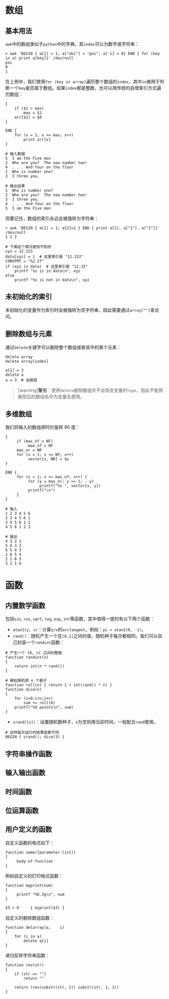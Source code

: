 # 数组
## 基本用法
`awk`中的数组类似于`python`中的字典，其`index`可以为数字或字符串：
```shell
> awk 'BEGIN { a[1] = 1; a["oki"] = "poi"; a[-1] = 0} END { for (key in a) print a[key]}' /dev/null
poi
0
1
```
在上例中，我们使用`for (key in array)`遍历整个数组的`index`，其中`in`被用于判断一个`key`是否属于数组。如果`index`都是整数，也可以用传统的自增索引方式遍历数组：
```shell
{
    if ($1 > max)
        max = $1
    arr[$1] = $0
}

END {
    for (x = 1; x <= max; x++)
        print arr[x]
}

# 输入数据
5  I am the Five man
2  Who are you?  The new number two!
4  . . . And four on the floor
1  Who is number one?
3  I three you.

# 输出结果
1  Who is number one?
2  Who are you?  The new number two!
3  I three you.
4  . . . And four on the floor
5  I am the Five man
```
但要记住，数组的索引永远会被强转为字符串：
```shell
> awk 'BEGIN { a[1] = 1; a[2]=2 } END { print a[1], a["1"], a["2"]}' /dev/null 
1 1 2

# 下面这个情况是找不到的
xyz = 12.153
data[xyz] = 1  # 这里索引是 "12.153"
CONVFMT = "%2.2f"
if (xyz in data)  # 这里索引是 "12.15"
    printf "%s is in data\n", xyz
else
    printf "%s is not in data\n", xyz
```
## 未初始化的索引
未初始化的变量作为索引时会被强转为空字符串，因此需要通过`array[""]`来访问。
## 删除数组与元素
通过`delete`关键字可以删除整个数组或者其中的某个元素：
```shell
delete array
delete array[index]

a[1] = 3
delete a
a = 3  # 会报错
```
>[warning]**警告**：使用`delete`删除数组并不会改变变量的`type`，因此不能把删除后的数组名作为变量名使用。
## 多维数组
我们将输入的数组顺时针旋转 90 度：
```shell
{
     if (max_nf < NF)
          max_nf = NF
     max_nr = NR
     for (x = 1; x <= NF; x++)
          vector[x, NR] = $x
}

END {
     for (x = 1; x <= max_nf; x++) {
          for (y = max_nr; y >= 1; --y)
               printf("%s ", vector[x, y])
          printf("\n")
     }
}

# 输入
1 2 3 4 5 6
2 3 4 5 6 1
3 4 5 6 1 2
4 5 6 1 2 3

# 输出
4 3 2 1
5 4 3 2
6 5 4 3
1 6 5 4
2 1 6 5
3 2 1 6
```

# 函数
## 内置数学函数
包括`sin`, `cos`, `sqrt`, `log`, `exp`, `int`等函数，其中值得一提的有以下两个函数：
* `atan2(y, x)`：计算`y/x`的`arctangent`，例如：`pi = atan2(0, -1)`。
* `rand()`：随机产生一个在`[0,1]`之间的值，随机种子每次都相同，我们可以自己封装一个`randint`函数：
```shell
# 产生一个 [0, n) 之间的整数
function randint(n)
{
    return int(n * rand())
}

# 模拟随机掷 n 个骰子
function roll(n) { return 1 + int(rand() * n) }
function dice(n)
{
    for (i=0;i<n;i++)
        sum += roll(6)
    printf("%d points\n", sum)
}
```
* `srand([x])`：设置随机数种子，`x`为空则用当前时间，一般配合`rand`使用。
```shell
# 这样每次运行的结果就都不同
BEGIN { srand(); dice(3) }
```

## 字符串操作函数

## 输入输出函数

## 时间函数

## 位运算函数

## 用户定义的函数
自定义函数的格式如下：
```shell
function name([parameter-list])
{
     body-of-function
}
```
例如自定义的打印格式函数：
```shell
function myprint(num)
{
     printf "%6.3g\n", num
}

$3 > 0     { myprint($3) }
```
自定义的删除数组函数：
```
function delarray(a,    i)
{
    for (i in a)
        delete a[i]
}
```
递归反转字符串函数：
```
function rev(str)
{
    if (str == "")
        return ""

    return (rev(substr(str, 2)) substr(str, 1, 1))
}
```


